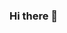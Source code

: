### Hi there 👋

<!--
**JeetBhakta/JeetBhakta** is a ✨ _special_ ✨ repository because its `README.md` (this file) appears on your GitHub profile.

Here are some ideas to get you started:

- 🔭 I’m currently working on MCT
- 🌱 I’m currently learning Motion Caputre
- 👯 I’m looking to collaborate on creating an AI
- 🤔 I’m looking for help with Everything
- 💬 Ask me about Anything and Nothing
- 📫 How to reach me: Email
- 😄 Pronouns: He/Him
- ⚡ Fun fact: I like video games.
